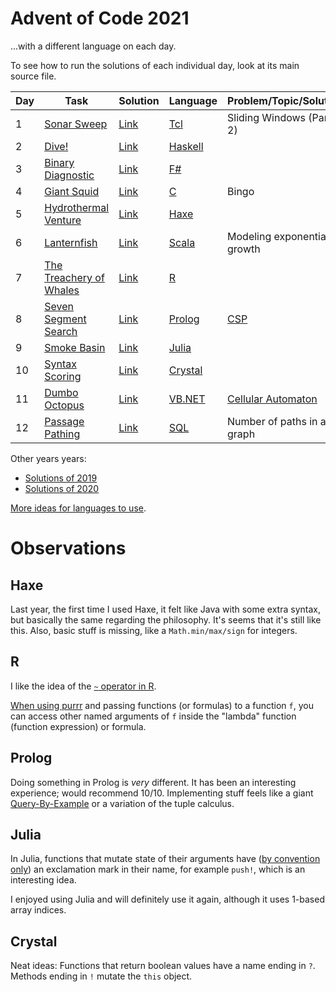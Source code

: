 # Advent of Code 2021
...with a different language on each day.

To see how to run the solutions of each individual day, look at its main source file.

| Day | Task                                                           | Solution   | Language                                                                | Problem/Topic/Solution                                                 |
|-----|----------------------------------------------------------------|------------|-------------------------------------------------------------------------|------------------------------------------------------------------------|
| 1   | [Sonar Sweep](https://adventofcode.com/2021/day/1)             | [Link](01) | [Tcl](https://en.wikipedia.org/wiki/Tcl)                                | Sliding Windows (Part 2)                                               |
| 2   | [Dive!](https://adventofcode.com/2021/day/2)                   | [Link](02) | [Haskell](https://en.wikipedia.org/wiki/Haskell_(programming_language)) |                                                                        |
| 3   | [Binary Diagnostic](https://adventofcode.com/2021/day/3)       | [Link](03) | [F#](https://en.wikipedia.org/wiki/F_Sharp_(programming_language))      |                                                                        |
| 4   | [Giant Squid](https://adventofcode.com/2021/day/4)             | [Link](04) | [C](https://en.wikipedia.org/wiki/C_(programming_language))             | Bingo                                                                  |
| 5   | [Hydrothermal Venture](https://adventofcode.com/2021/day/5)    | [Link](05) | [Haxe](https://en.wikipedia.org/wiki/Haxe)                              |                                                                        |
| 6   | [Lanternfish](https://adventofcode.com/2021/day/6)             | [Link](06) | [Scala](https://en.wikipedia.org/wiki/Scala_(programming_language))     | Modeling exponential growth                                            |
| 7   | [The Treachery of Whales](https://adventofcode.com/2021/day/7) | [Link](07) | [R](https://en.wikipedia.org/wiki/R_(programming_language))             |                                                                        |
| 8   | [Seven Segment Search](https://adventofcode.com/2021/day/8)    | [Link](08) | [Prolog](https://en.wikipedia.org/wiki/Prolog)                          | [CSP](https://en.wikipedia.org/wiki/Constraint_satisfaction_problem)   |
| 9   | [Smoke Basin](https://adventofcode.com/2021/day/9)             | [Link](09) | [Julia](https://en.wikipedia.org/wiki/Julia_(programming_language))     |                                                                        |
| 10  | [Syntax Scoring](https://adventofcode.com/2021/day/10)         | [Link](10) | [Crystal](https://en.wikipedia.org/wiki/Crystal_(programming_language)) |                                                                        |
| 11  | [Dumbo Octopus](https://adventofcode.com/2021/day/11)          | [Link](11) | [VB.NET](https://en.wikipedia.org/wiki/Visual_Basic_.NET)               | [Cellular Automaton](https://en.wikipedia.org/wiki/Cellular_automaton) |
| 12  | [Passage Pathing](https://adventofcode.com/2021/day/12)        | [Link](12) | [SQL](https://en.wikipedia.org/wiki/SQLite)                             | Number of paths in a graph                                             |

Other years years:
- [Solutions of 2019](https://github.com/nikeee/advent-of-code-2019)
- [Solutions of 2020](https://github.com/nikeee/advent-of-code-2020)

[More ideas for languages to use](https://github.com/nikeee/advent-of-code-2019).


# Observations
## Haxe
Last year, the first time I used Haxe, it felt like Java with some extra syntax, but basically the same regarding the philosophy. It's seems that it's still like this. Also, basic stuff is missing, like a `Math.min/max/sign` for integers.
## R
I like the idea of the [`~` operator in R](https://stackoverflow.com/questions/14976331).

[When using purrr](https://coolbutuseless.github.io/2019/03/13/anonymous-functions-in-r-part-1/) and passing functions (or formulas) to a function `f`, you can access other named arguments of `f` inside the "lambda" function (function expression) or formula.

## Prolog
Doing something in Prolog is _very_ different. It has been an interesting experience; would recommend 10/10. Implementing stuff feels like a giant [Query-By-Example](https://en.wikipedia.org/wiki/Query_by_Example) or a variation of the tuple calculus.

## Julia
In Julia, functions that mutate state of their arguments have ([by convention only](https://docs.julialang.org/en/v1/manual/style-guide/#bang-convention)) an exclamation mark in their name, for example `push!`, which is an interesting idea.

I enjoyed using Julia and will definitely use it again, although it uses 1-based array indices.
## Crystal
Neat ideas: Functions that return boolean values have a name ending in `?`. Methods ending in `!` mutate the `this` object.
